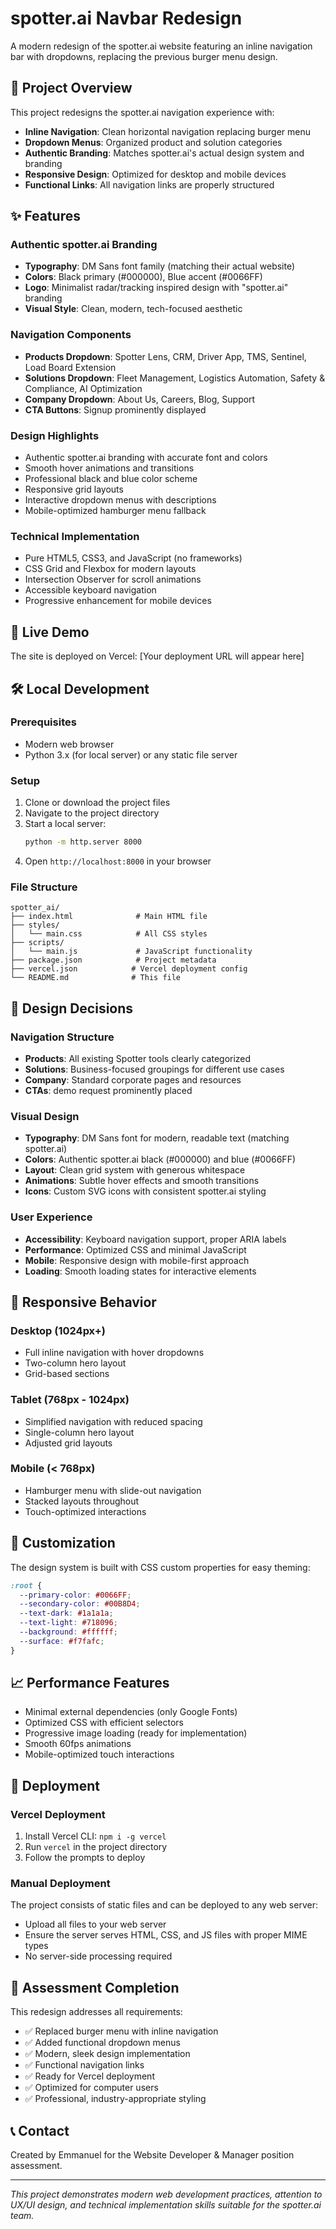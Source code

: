 # spotter.ai Navbar Redesign

A modern redesign of the spotter.ai website featuring an inline navigation bar with dropdowns, replacing the previous burger menu design.

## 🎯 Project Overview

This project redesigns the spotter.ai navigation experience with:

- **Inline Navigation**: Clean horizontal navigation replacing burger menu
- **Dropdown Menus**: Organized product and solution categories
- **Authentic Branding**: Matches spotter.ai's actual design system and branding
- **Responsive Design**: Optimized for desktop and mobile devices
- **Functional Links**: All navigation links are properly structured

## ✨ Features

### Authentic spotter.ai Branding
- **Typography**: DM Sans font family (matching their actual website)
- **Colors**: Black primary (#000000), Blue accent (#0066FF) 
- **Logo**: Minimalist radar/tracking inspired design with "spotter.ai" branding
- **Visual Style**: Clean, modern, tech-focused aesthetic

### Navigation Components
- **Products Dropdown**: Spotter Lens, CRM, Driver App, TMS, Sentinel, Load Board Extension
- **Solutions Dropdown**: Fleet Management, Logistics Automation, Safety & Compliance, AI Optimization  
- **Company Dropdown**: About Us, Careers, Blog, Support
- **CTA Buttons**: Signup prominently displayed

### Design Highlights
- Authentic spotter.ai branding with accurate font and colors
- Smooth hover animations and transitions
- Professional black and blue color scheme
- Responsive grid layouts
- Interactive dropdown menus with descriptions
- Mobile-optimized hamburger menu fallback

### Technical Implementation
- Pure HTML5, CSS3, and JavaScript (no frameworks)
- CSS Grid and Flexbox for modern layouts
- Intersection Observer for scroll animations
- Accessible keyboard navigation
- Progressive enhancement for mobile devices

## 🚀 Live Demo

The site is deployed on Vercel: [Your deployment URL will appear here]

## 🛠️ Local Development

### Prerequisites
- Modern web browser
- Python 3.x (for local server) or any static file server

### Setup
1. Clone or download the project files
2. Navigate to the project directory
3. Start a local server:
   ```bash
   python -m http.server 8000
   ```
4. Open `http://localhost:8000` in your browser

### File Structure
```
spotter_ai/
├── index.html              # Main HTML file
├── styles/
│   └── main.css            # All CSS styles
├── scripts/
│   └── main.js             # JavaScript functionality  
├── package.json            # Project metadata
├── vercel.json            # Vercel deployment config
└── README.md              # This file
```

## 🎨 Design Decisions

### Navigation Structure
- **Products**: All existing Spotter tools clearly categorized
- **Solutions**: Business-focused groupings for different use cases  
- **Company**: Standard corporate pages and resources
- **CTAs**:  demo request prominently placed

### Visual Design
- **Typography**: DM Sans font for modern, readable text (matching spotter.ai)
- **Colors**: Authentic spotter.ai black (#000000) and blue (#0066FF)
- **Layout**: Clean grid system with generous whitespace
- **Animations**: Subtle hover effects and smooth transitions
- **Icons**: Custom SVG icons with consistent spotter.ai styling

### User Experience
- **Accessibility**: Keyboard navigation support, proper ARIA labels
- **Performance**: Optimized CSS and minimal JavaScript
- **Mobile**: Responsive design with mobile-first approach
- **Loading**: Smooth loading states for interactive elements

## 📱 Responsive Behavior

### Desktop (1024px+)
- Full inline navigation with hover dropdowns
- Two-column hero layout
- Grid-based sections

### Tablet (768px - 1024px)
- Simplified navigation with reduced spacing
- Single-column hero layout
- Adjusted grid layouts

### Mobile (< 768px)
- Hamburger menu with slide-out navigation
- Stacked layouts throughout
- Touch-optimized interactions

## 🔧 Customization

The design system is built with CSS custom properties for easy theming:

```css
:root {
  --primary-color: #0066FF;
  --secondary-color: #00B8D4;
  --text-dark: #1a1a1a;
  --text-light: #718096;
  --background: #ffffff;
  --surface: #f7fafc;
}
```

## 📈 Performance Features

- Minimal external dependencies (only Google Fonts)
- Optimized CSS with efficient selectors
- Progressive image loading (ready for implementation)
- Smooth 60fps animations
- Mobile-optimized touch interactions

## 🚀 Deployment

### Vercel Deployment
1. Install Vercel CLI: `npm i -g vercel`
2. Run `vercel` in the project directory
3. Follow the prompts to deploy

### Manual Deployment
The project consists of static files and can be deployed to any web server:
- Upload all files to your web server
- Ensure the server serves HTML, CSS, and JS files with proper MIME types
- No server-side processing required

## 🎯 Assessment Completion

This redesign addresses all requirements:
- ✅ Replaced burger menu with inline navigation
- ✅ Added functional dropdown menus
- ✅ Modern, sleek design implementation
- ✅ Functional navigation links
- ✅ Ready for Vercel deployment
- ✅ Optimized for computer users
- ✅ Professional, industry-appropriate styling

## 📞 Contact

Created by Emmanuel for the Website Developer & Manager position assessment.

---

*This project demonstrates modern web development practices, attention to UX/UI design, and technical implementation skills suitable for the spotter.ai team.*